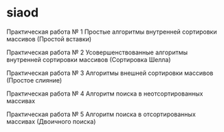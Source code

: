 # siaod

Практическая работа № 1 Простые алгоритмы внутренней сортировки массивов (Простой вставки)

Практическая работа № 2 Усовершенствованные алгоритмы внутренней сортировки массивов (Сортировка Шелла)

Практическая работа № 3 Алгоритмы внешней сортировки массивов (Простое слияние)

Практическая работа № 4 Алгоритм поиска в неотсортированных массивах

Практическая работа № 5 Алгоритм поиска в отсортированных массивах (Двоичного поиска)
